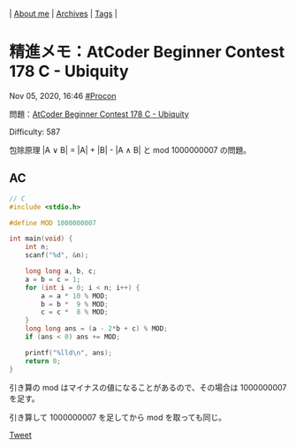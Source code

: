| [About me](https://franknyro.github.io/blog/) | [Archives](https://franknyro.github.io/blog/archives) | [Tags](https://franknyro.github.io/blog/tags) |

# 精進メモ：AtCoder Beginner Contest 178 C - Ubiquity
Nov 05, 2020, 16:46 [#Procon](https://franknyro.github.io/blog/tags/procon)

問題：[AtCoder Beginner Contest 178 C - Ubiquity](https://atcoder.jp/contests/abc178/tasks/abc178_c)

Difficulty: 587

包除原理 \|A ∨ B\| = \|A\| + \|B\| - \|A ∧ B\| と mod 1000000007 の問題。

## AC
```c
// C
#include <stdio.h>

#define MOD 1000000007

int main(void) {
    int n;
    scanf("%d", &n);

    long long a, b, c;
    a = b = c = 1;
    for (int i = 0; i < n; i++) {
        a = a * 10 % MOD;
        b = b *  9 % MOD;
        c = c *  8 % MOD;
    }
    long long ans = (a - 2*b + c) % MOD;
    if (ans < 0) ans += MOD;

    printf("%lld\n", ans);
    return 0;
}
```

引き算の mod はマイナスの値になることがあるので、その場合は 1000000007 を足す。

引き算して 1000000007 を足してから mod を取っても同じ。

<a href="https://twitter.com/share?ref_src=twsrc%5Etfw" class="twitter-share-button" data-text="精進メモ：AtCoder Beginner Contest 178 C - Ubiquity |" data-url="https://franknyro.github.io/blog/archives/202011051646/">Tweet</a><script async src="https://platform.twitter.com/widgets.js" charset="utf-8"></script>
